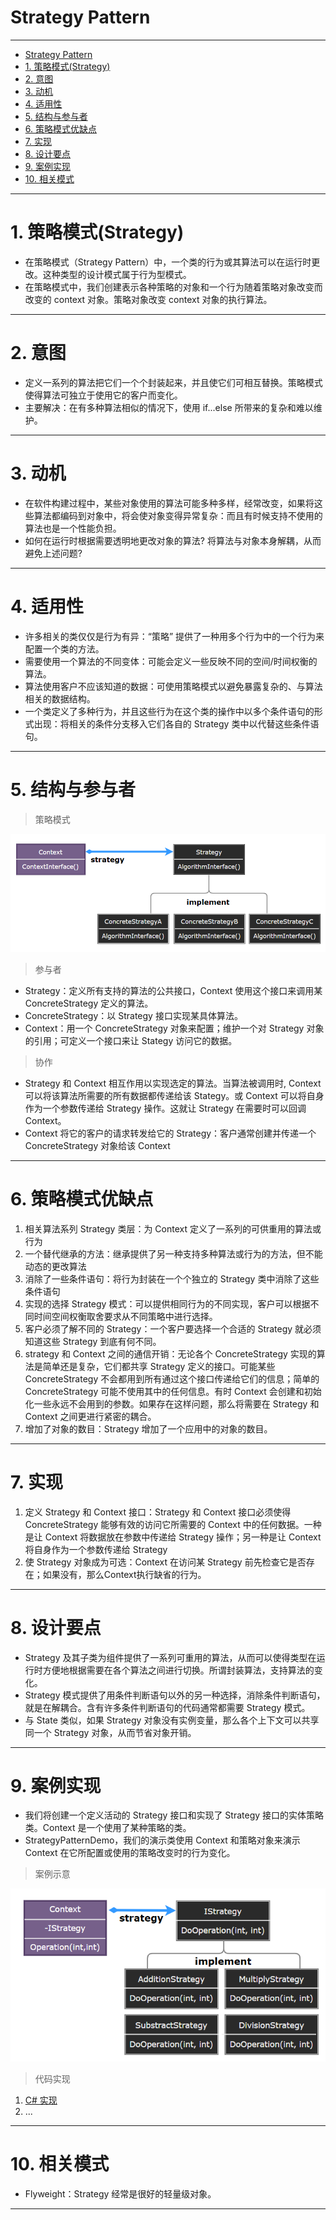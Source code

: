 # Strategy Pattern

---

- [Strategy Pattern](#strategy-pattern)
- [1. 策略模式(Strategy)](#1-策略模式strategy)
- [2. 意图](#2-意图)
- [3. 动机](#3-动机)
- [4. 适用性](#4-适用性)
- [5. 结构与参与者](#5-结构与参与者)
- [6. 策略模式优缺点](#6-策略模式优缺点)
- [7. 实现](#7-实现)
- [8. 设计要点](#8-设计要点)
- [9. 案例实现](#9-案例实现)
- [10. 相关模式](#10-相关模式)

---
# 1. 策略模式(Strategy)

- 在策略模式（Strategy Pattern）中，一个类的行为或其算法可以在运行时更改。这种类型的设计模式属于行为型模式。
- 在策略模式中，我们创建表示各种策略的对象和一个行为随着策略对象改变而改变的 context 对象。策略对象改变 context 对象的执行算法。

---
# 2. 意图

- 定义一系列的算法把它们一个个封装起来，并且使它们可相互替换。策略模式使得算法可独立于使用它的客户而变化。
- 主要解决：在有多种算法相似的情况下，使用 if...else 所带来的复杂和难以维护。

---
# 3. 动机

- 在软件构建过程中，某些对象使用的算法可能多种多样，经常改变，如果将这些算法都编码到对象中，将会使对象变得异常复杂：而且有时候支持不使用的算法也是一个性能负担。
- 如何在运行时根据需要透明地更改对象的算法? 将算法与对象本身解耦，从而避免上述问题?

---
# 4. 适用性

- 许多相关的类仅仅是行为有异：“策略” 提供了一种用多个行为中的一个行为来配置一个类的方法。
- 需要使用一个算法的不同变体：可能会定义一些反映不同的空间/时间权衡的算法。
- 算法使用客户不应该知道的数据：可使用策略模式以避免暴露复杂的、与算法相关的数据结构。
- 一个类定义了多种行为，并且这些行为在这个类的操作中以多个条件语句的形式出现：将相关的条件分支移入它们各自的 Strategy 类中以代替这些条件语句。

---
# 5. 结构与参与者

> 策略模式

  ![策略模式](img/策略模式设计.png)

> 参与者

- Strategy：定义所有支持的算法的公共接口，Context 使用这个接口来调用某 ConcreteStrategy 定义的算法。
- ConcreteStrategy：以 Strategy 接口实现某具体算法。
- Context：用一个 ConcreteStrategy 对象来配置；维护一个对 Strategy 对象的引用；可定义一个接口来让 Stategy 访问它的数据。

> 协作

- Strategy 和 Context 相互作用以实现选定的算法。当算法被调用时, Context 可以将该算法所需要的所有数据都传递给该 Stategy。或 Context 可以将自身作为一个参数传递给 Strategy 操作。这就让 Strategy 在需要时可以回调 Context。
- Context 将它的客户的请求转发给它的 Strategy：客户通常创建并传递一个 ConcreteStrategy 对象给该 Context

---
# 6. 策略模式优缺点

1. 相关算法系列 Strategy 类层：为 Context 定义了一系列的可供重用的算法或行为
2. 一个替代继承的方法：继承提供了另一种支持多种算法或行为的方法，但不能动态的更改算法
3. 消除了一些条件语句：将行为封装在一个个独立的 Strategy 类中消除了这些条件语句
4. 实现的选择 Strategy 模式：可以提供相同行为的不同实现，客户可以根据不同时间空间权衡取舍要求从不同策略中进行选择。
5. 客户必须了解不同的 Strategy：一个客户要选择一个合适的 Strategy 就必须知道这些 Strategy 到底有何不同。
6. strategy 和 Context 之间的通信开销：无论各个 ConcreteStrategy 实现的算法是简单还是复杂，它们都共享 Strategy 定义的接口。可能某些 ConcreteStrategy 不会都用到所有通过这个接口传递给它们的信息；简单的 ConcreteStrategy 可能不使用其中的任何信息。有时 Context 会创建和初始化一些永远不会用到的参数。如果存在这样问题，那么将需要在 Strategy 和 Context 之间更进行紧密的耦合。
7. 增加了对象的数目：Strategy 增加了一个应用中的对象的数目。

---
# 7. 实现

1. 定义 Strategy 和 Context 接口：Strategy 和 Context 接口必须使得 ConcreteStrategy 能够有效的访问它所需要的 Context 中的任何数据。一种是让 Context 将数据放在参数中传递给 Strategy 操作；另一种是让 Context 将自身作为一个参数传递给 Strategy
2. 使 Strategy 对象成为可选：Context 在访问某 Strategy 前先检查它是否存在；如果没有，那么Context执行缺省的行为。

---
# 8. 设计要点

- Strategy 及其子类为组件提供了一系列可重用的算法，从而可以使得类型在运行时方便地根据需要在各个算法之间进行切换。所谓封装算法，支持算法的变化。
- Strategy 模式提供了用条件判断语句以外的另一种选择，消除条件判断语句，就是在解耦合。含有许多条件判断语句的代码通常都需要 Strategy 模式。
- 与 State 类似，如果 Strategy 对象没有实例变量，那么各个上下文可以共享同一个 Strategy 对象，从而节省对象开销。

---
# 9. 案例实现

- 我们将创建一个定义活动的 Strategy 接口和实现了 Strategy 接口的实体策略类。Context 是一个使用了某种策略的类。
- StrategyPatternDemo，我们的演示类使用 Context 和策略对象来演示 Context 在它所配置或使用的策略改变时的行为变化。

> 案例示意

  ![案例](img/策略模式案例.png)

> 代码实现

1. [C# 实现](/【设计模式】程序参考/DesignPatterns%20For%20CSharp/Behavioral%20Patterns/Strategy/Strategy.cs)
2. ...

---
# 10. 相关模式

- Flyweight：Strategy 经常是很好的轻量级对象。

---